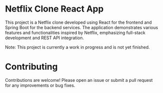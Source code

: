 # Netflix Clone React App

This project is a Netflix clone developed using React for the frontend and Spring Boot for the backend services. The application demonstrates various features and functionalities inspired by Netflix, emphasizing full-stack development and REST API integration.

Note: This project is currently a work in progress and is not yet finished.

# Contributing

Contributions are welcome! Please open an issue or submit a pull request for any improvements or bug fixes.
